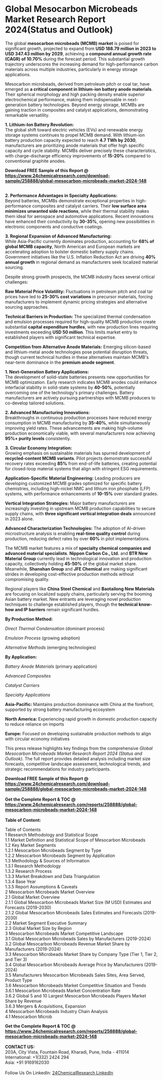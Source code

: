 <h1>Global Mesocarbon Microbeads Market Research Report 2024(Status and Outlook)</h1><p>The global <strong>mesocarbon microbeads (MCMB) market</strong> is poised for significant growth, projected to expand from <strong>USD 188.79 million in 2023 to USD 347.43 million by 2029</strong>, achieving a <strong>compound annual growth rate (CAGR) of 10.70%</strong> during the forecast period. This substantial growth trajectory underscores the increasing demand for high-performance carbon materials across multiple industries, particularly in energy storage applications.</p><p>Mesocarbon microbeads, derived from petroleum pitch or coal tar, have emerged as <strong>a critical component in lithium-ion battery anode materials</strong>. Their spherical morphology and high packing density enable superior electrochemical performance, making them indispensable in next-generation battery technologies. Beyond energy storage, MCMBs are gaining traction in composites and catalyst applications, demonstrating remarkable versatility.</p><p><strong>1. Lithium-Ion Battery Revolution:</strong><br>
The global shift toward electric vehicles (EVs) and renewable energy storage systems continues to propel MCMB demand. With lithium-ion battery production capacity expected to reach <strong>4.7 TWh by 2030</strong>, manufacturers are prioritizing anode materials that offer high specific capacity and cycle stability. MCMBs deliver precisely these characteristics, with charge-discharge efficiency improvements of <strong>15-20%</strong> compared to conventional graphite anodes.</p><div><b>Download FREE Sample of this Report @ 
            <a href="https://www.24chemicalresearch.com/download-sample/258888/global-mesocarbon-microbeads-market-2024-148">
            https://www.24chemicalresearch.com/download-sample/258888/global-mesocarbon-microbeads-market-2024-148</a></b></div><br><p><strong>2. Performance Advantages in Specialty Applications:</strong><br>
Beyond batteries, MCMBs demonstrate exceptional properties in high-performance composites and catalyst carriers. Their <strong>low surface area minimizes unwanted side reactions</strong>, while their thermal stability makes them ideal for aerospace and automotive applications. Recent innovations have enhanced their conductivity by <strong>30-35%</strong>, opening new possibilities in electronic components and conductive coatings.</p><p><strong>3. Regional Expansion of Advanced Manufacturing:</strong><br>
While Asia-Pacific currently dominates production, accounting for <strong>68% of global MCMB capacity</strong>, North American and European markets are accelerating adoption to bolster domestic battery supply chains. Government initiatives like the U.S. Inflation Reduction Act are driving <strong>40% annual growth</strong> in regional demand as manufacturers seek localized material sourcing.</p><p>Despite strong growth prospects, the MCMB industry faces several critical challenges:</p><p><strong>Raw Material Price Volatility:</strong> Fluctuations in petroleum pitch and coal tar prices have led to <strong>25-30% cost variations</strong> in precursor materials, forcing manufacturers to implement dynamic pricing strategies and alternative sourcing approaches.</p><p><strong>Technical Barriers in Production:</strong> The specialized thermal condensation and emulsion processes required for high-quality MCMB production create substantial <strong>capital expenditure hurdles</strong>, with new production lines requiring investments exceeding <strong>USD 50 million</strong>. This limits market entry to established players with significant technical expertise.</p><p><strong>Competition from Alternative Anode Materials:</strong> Emerging silicon-based and lithium-metal anode technologies pose potential disruption threats, though current technical hurdles in these alternatives maintain MCMB's near-term dominance in the <strong>premium anode segment</strong>.</p><p><strong>1. Next-Generation Battery Applications:</strong><br>
The development of solid-state batteries presents new opportunities for MCMB optimization. Early research indicates MCMB anodes could enhance interfacial stability in solid-state systems by <strong>40-50%</strong>, potentially overcoming one of the technology's primary challenges. Battery manufacturers are actively pursuing partnerships with MCMB producers to co-develop tailored solutions.</p><p><strong>2. Advanced Manufacturing Innovations:</strong><br>
Breakthroughs in continuous production processes have reduced energy consumption in MCMB manufacturing by <strong>35-40%</strong>, while simultaneously improving yield rates. These advancements are making high-volume production economically viable, with several manufacturers now achieving <strong>95%+ purity levels</strong> consistently.</p><p><strong>3. Circular Economy Integration:</strong><br>
Growing emphasis on sustainable materials has spurred development of <strong>recycled-content MCMB variants</strong>. Pilot projects demonstrate successful recovery rates exceeding <strong>85%</strong> from end-of-life batteries, creating potential for closed-loop material systems that align with stringent ESG requirements.</p><p><strong>Application-Specific Material Engineering:</strong> Leading producers are developing customized MCMB grades optimized for specific battery chemistries, including high-nickel NMC and lithium iron phosphate (LFP) systems, with performance enhancements of <strong>10-15%</strong> over standard grades.</p><p><strong>Vertical Integration Strategies:</strong> Major battery manufacturers are increasingly investing in upstream MCMB production capabilities to secure supply chains, with <strong>three significant vertical integration deals</strong> announced in 2023 alone.</p><p><strong>Advanced Characterization Technologies:</strong> The adoption of AI-driven microstructure analysis is enabling <strong>real-time quality control</strong> during production, reducing defect rates by over <strong>60%</strong> in pilot implementations.</p><p>The MCMB market features a mix of <strong>specialty chemical companies and advanced material specialists</strong>. <strong>Nippon Carbon Co., Ltd.</strong> and <strong>BTR New Material Group</strong> currently lead in technological innovation and production capacity, collectively holding <strong>45-50%</strong> of the global market share. Meanwhile, <strong>Shanshan Group</strong> and <strong>JFE Chemical</strong> are making significant strides in developing cost-effective production methods without compromising quality.</p><p>Regional players like <strong>China Steel Chemical</strong> and <strong>Baotailong New Materials</strong> are focusing on localized supply chains, particularly serving the booming Asian battery market. New entrants are leveraging novel production techniques to challenge established players, though the <strong>technical know-how and IP barriers</strong> remain significant hurdles.</p><p><strong>By Production Method:</strong></p><p><em>Direct Thermal Condensation</em> (dominant process)</p><p><em>Emulsion Process</em> (growing adoption)</p><p><em>Alternative Methods</em> (emerging technologies)</p><p><strong>By Application:</strong></p><p><em>Battery Anode Materials</em> (primary application)</p><p><em>Advanced Composites</em></p><p><em>Catalyst Carriers</em></p><p><em>Specialty Applications</em></p><p><strong>Asia-Pacific:</strong> Maintains production dominance with China at the forefront, supported by strong battery manufacturing ecosystem</p><p><strong>North America:</strong> Experiencing rapid growth in domestic production capacity to reduce reliance on imports</p><p><strong>Europe:</strong> Focused on developing sustainable production methods to align with circular economy initiatives</p><p>This press release highlights key findings from the comprehensive <em>Global Mesocarbon Microbeads Market Research Report 2024 (Status and Outlook)</em>. The full report provides detailed analysis including market size forecasts, competitive landscape assessment, technological trends, and strategic recommendations for industry participants.</p><div><b>Download FREE Sample of this Report @ 
            <a href="https://www.24chemicalresearch.com/download-sample/258888/global-mesocarbon-microbeads-market-2024-148">
            https://www.24chemicalresearch.com/download-sample/258888/global-mesocarbon-microbeads-market-2024-148</a></b></div><br><div><b>Get the Complete Report & TOC @ 
            <a href="https://www.24chemicalresearch.com/reports/258888/global-mesocarbon-microbeads-market-2024-148">
            https://www.24chemicalresearch.com/reports/258888/global-mesocarbon-microbeads-market-2024-148</a></b></div><br>
            <b>Table of Content:</b><p>Table of Contents<br />
1 Research Methodology and Statistical Scope<br />
1.1 Market Definition and Statistical Scope of Mesocarbon Microbeads<br />
1.2 Key Market Segments<br />
1.2.1 Mesocarbon Microbeads Segment by Type<br />
1.2.2 Mesocarbon Microbeads Segment by Application<br />
1.3 Methodology & Sources of Information<br />
1.3.1 Research Methodology<br />
1.3.2 Research Process<br />
1.3.3 Market Breakdown and Data Triangulation<br />
1.3.4 Base Year<br />
1.3.5 Report Assumptions & Caveats<br />
2 Mesocarbon Microbeads Market Overview<br />
2.1 Global Market Overview<br />
2.1.1 Global Mesocarbon Microbeads Market Size (M USD) Estimates and Forecasts (2019-2030)<br />
2.1.2 Global Mesocarbon Microbeads Sales Estimates and Forecasts (2019-2030)<br />
2.2 Market Segment Executive Summary<br />
2.3 Global Market Size by Region<br />
3 Mesocarbon Microbeads Market Competitive Landscape<br />
3.1 Global Mesocarbon Microbeads Sales by Manufacturers (2019-2024)<br />
3.2 Global Mesocarbon Microbeads Revenue Market Share by Manufacturers (2019-2024)<br />
3.3 Mesocarbon Microbeads Market Share by Company Type (Tier 1, Tier 2, and Tier 3)<br />
3.4 Global Mesocarbon Microbeads Average Price by Manufacturers (2019-2024)<br />
3.5 Manufacturers Mesocarbon Microbeads Sales Sites, Area Served, Product Type<br />
3.6 Mesocarbon Microbeads Market Competitive Situation and Trends<br />
3.6.1 Mesocarbon Microbeads Market Concentration Rate<br />
3.6.2 Global 5 and 10 Largest Mesocarbon Microbeads Players Market Share by Revenue<br />
3.6.3 Mergers & Acquisitions, Expansion<br />
4 Mesocarbon Microbeads Industry Chain Analysis<br />
4.1 Mesocarbon Microb</p><div><b>Get the Complete Report & TOC @ 
            <a href="https://www.24chemicalresearch.com/reports/258888/global-mesocarbon-microbeads-market-2024-148">
            https://www.24chemicalresearch.com/reports/258888/global-mesocarbon-microbeads-market-2024-148</a></b></div><br><b>CONTACT US:</b><br>
            203A, City Vista, Fountain Road, Kharadi, Pune, India - 411014<br>
            International: +1(332) 2424 294<br>
            Asia: +91 9169162030 <br><br>
            Follow Us On LinkedIn: <a href="https://www.linkedin.com/company/24chemicalresearch/">24ChemicalResearch LinkedIn</a>